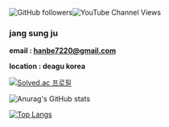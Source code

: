 <img alt="GitHub followers" src="https://img.shields.io/github/followers/sungjujjang"><img alt="YouTube Channel Views" src="https://img.shields.io/youtube/channel/views/UCH9QOF2Czyyq-sTCJy2kf2A">

### jang sung ju

**email : hanbe7220@gmail.com**

**location : deagu korea**


[![Solved.ac 프로필](http://mazassumnida.wtf/api/generate_badge?boj=victory8701)](https://solved.ac/victory8701)  

![Anurag's GitHub stats](https://github-readme-stats.vercel.app/api?username=sungjujjang&show_icons=true&theme=radical)

[![Top Langs](https://github-readme-stats.vercel.app/api/top-langs/?username=sungjujjang&langs_count=8)](https://github.com/sungjujjang/github-readme-stats)
